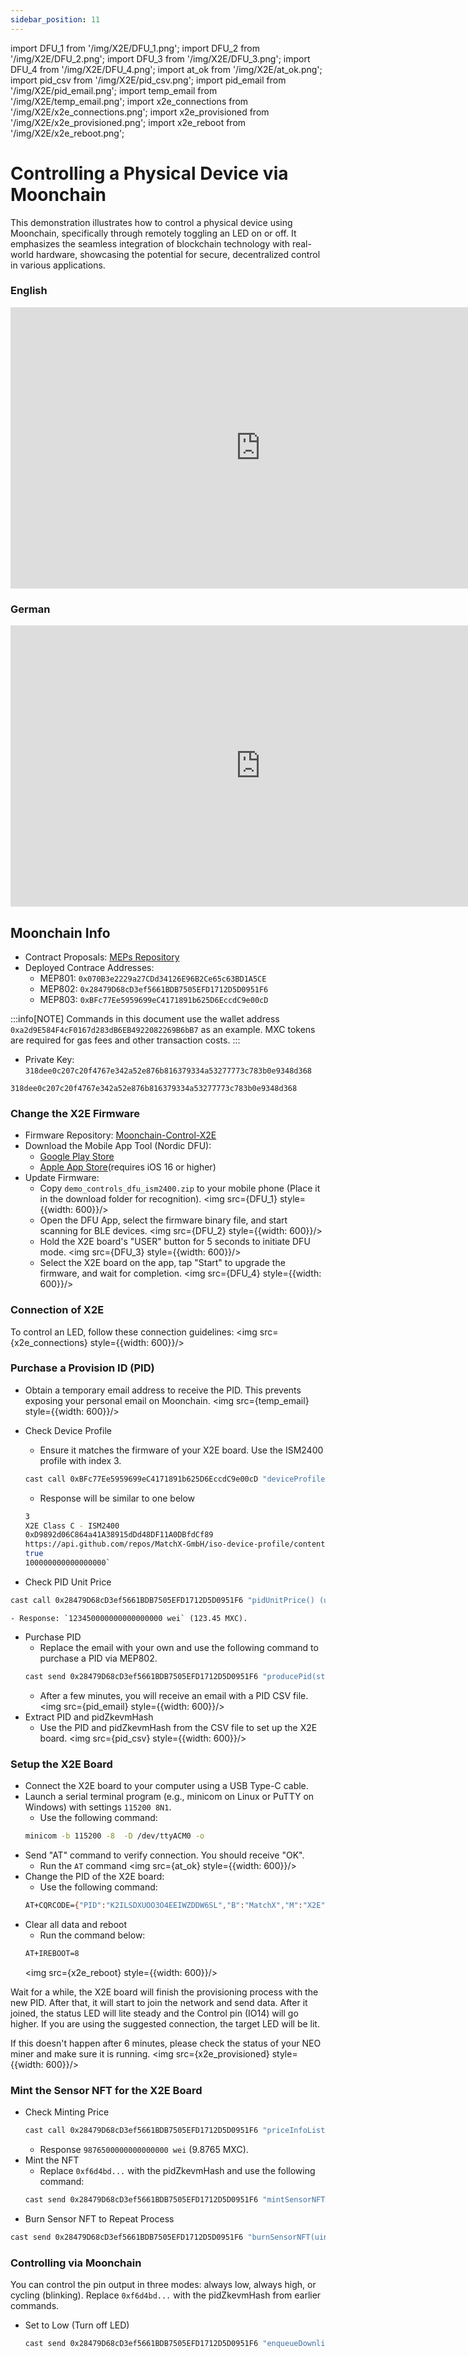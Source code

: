 ```yaml
---
sidebar_position: 11
--- 
```


import DFU_1 from '/img/X2E/DFU_1.png';
import DFU_2 from '/img/X2E/DFU_2.png';
import DFU_3 from '/img/X2E/DFU_3.png';
import DFU_4 from '/img/X2E/DFU_4.png';
import at_ok from '/img/X2E/at_ok.png';
import pid_csv from '/img/X2E/pid_csv.png';
import pid_email from '/img/X2E/pid_email.png';
import temp_email from '/img/X2E/temp_email.png';
import x2e_connections from '/img/X2E/x2e_connections.png';
import x2e_provisioned from '/img/X2E/x2e_provisioned.png';
import x2e_reboot from '/img/X2E/x2e_reboot.png';

# Controlling a Physical Device via Moonchain

This demonstration illustrates how to control a physical device using Moonchain, specifically through remotely toggling an LED on or off. It emphasizes the seamless integration of blockchain technology with real-world hardware, showcasing the potential for secure, decentralized control in various applications.

### English
<iframe 
    width="800" height="450" src="https://www.youtube.com/embed/30CATOQeYKc" 
    title="YouTube video player" frameborder="0" 
    allow="accelerometer; autoplay; clipboard-write; encrypted-media; gyroscope; picture-in-picture; web-share" 
    allowFullScreen>
</iframe>

### German
<iframe 
    width="800" height="450" src="https://www.youtube.com/embed/1uU0s5Zzf3I" 
    title="YouTube video player" frameborder="0" 
    allow="accelerometer; autoplay; clipboard-write; encrypted-media; gyroscope; picture-in-picture; web-share" 
    allowFullScreen>
</iframe>

## Moonchain Info
- Contract Proposals: [MEPs Repository](https://github.com/MXCzkEVM/MEPs)
- Deployed Contrace Addresses:
    - MEP801: <code>0x070B3e2229a27CDd34126E96B2Ce65c63BD1A5CE</code>
    - MEP802: <code>0x28479D68cD3ef5661BDB7505EFD1712D5D0951F6</code>
    - MEP803: <code>0xBFc77Ee5959699eC4171891b625D6EccdC9e00cD</code>

:::info[NOTE]
Commands in this document use the wallet address `0xa2d9E584F4cF0167d283dB6EB4922082269B6bB7` as an example. MXC tokens are required for gas fees and other transaction costs.
:::
- Private Key: <code>318dee0c207c20f4767e342a52e876b816379334a53277773c783b0e9348d368</code>

```
318dee0c207c20f4767e342a52e876b816379334a53277773c783b0e9348d368
```

### Change the X2E Firmware
- Firmware Repository: [Moonchain-Control-X2E](https://github.com/MXCzkEVM/Moonchain-Control-X2E)
- Download the Mobile App Tool (Nordic DFU):
    - [Google Play Store](https://play.google.com/store/apps/details?id=no.nordicsemi.android.dfu&hl=en&gl=US)
    - [Apple App Store](https://apps.apple.com/tt/app/nrf-device-firmware-update/id1624454660)(requires iOS 16 or higher)
- Update Firmware:
    - Copy `demo_controls_dfu_ism2400.zip` to your mobile phone (Place it in the download folder for recognition).
    <img src={DFU_1} style={{width: 600}}/>
    - Open the DFU App, select the firmware binary file, and start scanning for BLE devices.
    <img src={DFU_2} style={{width: 600}}/>
    - Hold the X2E board's "USER" button for 5 seconds to initiate DFU mode.
    <img src={DFU_3} style={{width: 600}}/>
    - Select the X2E board on the app, tap "Start" to upgrade the firmware, and wait for completion.
    <img src={DFU_4} style={{width: 600}}/>

### Connection of X2E
To control an LED, follow these connection guidelines:
<img src={x2e_connections} style={{width: 600}}/>

### Purchase a Provision ID (PID)
- Obtain a temporary email address to receive the PID. This prevents exposing your personal email on Moonchain.
<img src={temp_email} style={{width: 600}}/>
- Check Device Profile
    - Ensure it matches the firmware of your X2E board. Use the ISM2400 profile with index 3.
    ```bash
    cast call 0xBFc77Ee5959699eC4171891b625D6EccdC9e00cD "deviceProfileList(uint256) (uint256,string,address,string,bool,uint256)" 3 --rpc-url https://geneva-rpc.moonchain.com --private-key 318dee0c207c20f4767e342a52e876b816379334a53277773c783b0e9348d368
    ```
    - Response will be similar to one below
    ```bash
    3
    X2E Class C - ISM2400
    0xD9892d06C864a41A38915dDd48DF11A0DBfdCf89
    https://api.github.com/repos/MatchX-GmbH/iso-device-profile/contents/matchx/x2e_class_c_ism2400.json
    true
    100000000000000000`
    ```

- Check PID Unit Price
```bash
cast call 0x28479D68cD3ef5661BDB7505EFD1712D5D0951F6 "pidUnitPrice() (uint256)" --rpc-url https://geneva-rpc.moonchain.com --private-key 318dee0c207c20f4767e342a52e876b816379334a53277773c783b0e9348d368
```
    - Response: `123450000000000000000 wei` (123.45 MXC).
- Purchase PID
    - Replace the email with your own and use the following command to purchase a PID via MEP802.
    ```bash
    cast send 0x28479D68cD3ef5661BDB7505EFD1712D5D0951F6 "producePid(string,uint256,uint256)" "temporary.email@example.com" 1 3 --rpc-url https://geneva-rpc.moonchain.com --private-key 318dee0c207c20f4767e342a52e876b816379334a53277773c783b0e9348d368 --value 123450000000000000000
    ```
    - After a few minutes, you will receive an email with a PID CSV file.
    <img src={pid_email} style={{width: 600}}/>
- Extract PID and pidZkevmHash
    - Use the PID and pidZkevmHash from the CSV file to set up the X2E board.
    <img src={pid_csv} style={{width: 600}}/>

### Setup the X2E Board

- Connect the X2E board to your computer using a USB Type-C cable.
- Launch a serial terminal program (e.g., minicom on Linux or PuTTY on Windows) with settings `115200 8N1`.
    - Use the following command:
    ```bash
    minicom -b 115200 -8  -D /dev/ttyACM0 -o
    ```
- Send "AT" command to verify connection. You should receive "OK".
    - Run the `AT` command
    <img src={at_ok} style={{width: 600}}/>
- Change the PID of the X2E board:
    - Use the following command:
    ```bash
    AT+CQRCODE={"PID":"K2ILSDXUOO3O4EEIWZDDW6SL","B":"MatchX","M":"X2E","V":"1.3"}
    ```
- Clear all data and reboot
    - Run the command below:
    ```bash
    AT+IREBOOT=8
    ```
    <img src={x2e_reboot} style={{width: 600}}/>

Wait for a while, the X2E board will finish the provisioning process with the new PID. After that, it will start to join the network and send data. After it joined, the status LED will lite steady and the Control pin (IO14) will go higher. If you are using the suggested connection, the target LED will be lit.

If this doesn't happen after 6 minutes, please check the status of your NEO miner and make sure it is running.
<img src={x2e_provisioned} style={{width: 600}}/>

### Mint the Sensor NFT for the X2E Board
- Check Minting Price
    ```bash
    cast call 0x28479D68cD3ef5661BDB7505EFD1712D5D0951F6 "priceInfoList(uint256) (uint256,uint,bool)" 0 --rpc-url https://geneva-rpc.moonchain.com --private-key 318dee0c207c20f4767e342a52e876b816379334a53277773c783b0e9348d368
    ```
    - Response `9876500000000000000 wei` (9.8765 MXC).
- Mint the NFT
    - Replace `0xf6d4bd...` with the pidZkevmHash and use the following command:
    ```bash
    cast send 0x28479D68cD3ef5661BDB7505EFD1712D5D0951F6 "mintSensorNFT(uint256,uint256,string)" 0xf6d4bda9e25797a1423a41c485bfaa8e03930f0dbdf2d2b324d79fa71d8c9108 0 "https://global.matchx.io/iso/x2e/x2e_ref_sensor.jpeg" --rpc-url https://geneva-rpc.moonchain.com --private-key 318dee0c207c20f4767e342a52e876b816379334a53277773c783b0e9348d368 --value 9876500000000000000
    ```
- Burn Sensor NFT to Repeat Process
```bash
cast send 0x28479D68cD3ef5661BDB7505EFD1712D5D0951F6 "burnSensorNFT(uint256)" 0xf6d4bda9e25797a1423a41c485bfaa8e03930f0dbdf2d2b324d79fa71d8c9108 --rpc-url https://geneva-rpc.moonchain.com --private-key 318dee0c207c20f4767e342a52e876b816379334a53277773c783b0e9348d368
```
### Controlling via Moonchain
You can control the pin output in three modes: always low, always high, or cycling (blinking). Replace `0xf6d4bd...` with the pidZkevmHash from earlier commands.
- Set to Low (Turn off LED)
    ```bash
    cast send 0x28479D68cD3ef5661BDB7505EFD1712D5D0951F6 "enqueueDownlink(uint256,string,uint8,uint8)" 0xf6d4bda9e25797a1423a41c485bfaa8e03930f0dbdf2d2b324d79fa71d8c9108 "Qh
    ```